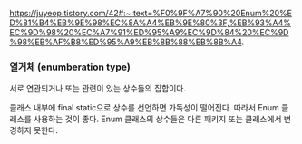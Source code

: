 https://juyeop.tistory.com/42#:~:text=%F0%9F%A7%90%20Enum%20%ED%81%B4%EB%9E%98%EC%8A%A4%EB%9E%80%3F,%EB%93%A4%EC%9D%98%20%EC%A7%91%ED%95%A9%EC%9D%84%20%EC%9D%98%EB%AF%B8%ED%95%A9%EB%8B%88%EB%8B%A4.

### 열거체 (enumberation type)
서로 연관되거나 또는 관련이 있는 상수들의 집합이다.

클래스 내부에 final static으로 상수를 선언하면 가독성이 떨어진다. 
따라서 Enum 클래스를 사용하는 것이 좋다. 
Enum 클래스의 상수들은 다른 패키지 또는 클래스에서 변경하지 못한다. 